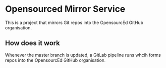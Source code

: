 # Opensourced Mirror Service

This is a project that mirrors Git repos into the OpensourcEd GitHub organisation.

## How does it work

Whenever the master branch is updated, a GitLab pipeline runs whcih forms repos
into the OpensourcEd GitHub organisation.
